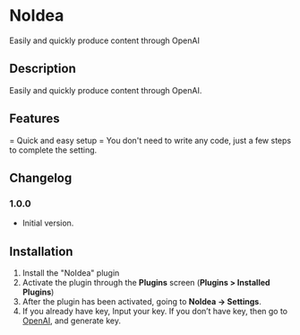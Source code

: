 # NoIdea

Easily and quickly produce content through OpenAI

## Description

Easily and quickly produce content through OpenAI.

## Features

= Quick and easy setup =
You don't need to write any code, just a few steps to complete the setting.

## Changelog

### 1.0.0
* Initial version.

## Installation

1. Install the "NoIdea" plugin
2. Activate the plugin through the **Plugins** screen (**Plugins > Installed Plugins**)
3. After the plugin has been activated, going to **NoIdea -> Settings**.
4. If you already have key, Input your key. If you don’t have key, then go to [OpenAI](https://platform.openai.com/account/api-keys), and generate key.